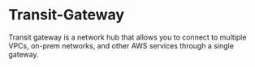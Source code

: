 # Transit-Gateway
Transit gateway is a network hub that allows you to connect to multiple VPCs, on-prem networks, and other AWS services through a single gateway.

